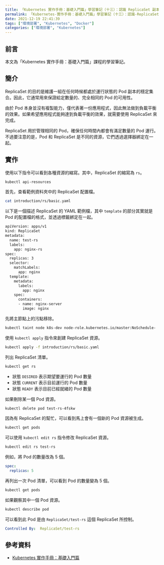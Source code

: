 ```yaml
---
title: 「Kubernetes 實作手冊：基礎入門篇」學習筆記（十三）：認識 ReplicaSet 副本集
permalink: 「Kubernetes-實作手冊：基礎入門篇」學習筆記（十三）：認識-ReplicaSet-副本集
date: 2021-12-19 22:41:39
tags: ["環境部署", "Kubernetes", "Docker"]
categories: ["環境部署", "Kubernetes"]
---
```


## 前言

本文為「Kubernetes 實作手冊：基礎入門篇」課程的學習筆記。

## 簡介

ReplicaSet 的目的是維護一組在任何時候都處於運行狀態的 Pod 副本的穩定集合。因此，它通常用來保證給定數量的、完全相同的 Pod 的可用性。

由於 Pod 本身並沒有複製能力，僅代表著一份應用程式，因此無法做到負載平衡的效果。如果希望應用程式能夠達到負載平衡的效果，就需要使用 ReplicaSet 來完成。

ReplicaSet 用於管理相同的 Pod，確保任何時間內都會有滿足數量的 Pod 運行。不過要注意的是，Pod 和 ReplicaSet 是不同的資源，它們透過選擇器綁定在一起。

## 實作

使用以下指令可以看到各種資源的縮寫。其中，ReplicaSet 的縮寫為 `rs`。

```BASH
kubectl api-resources
```

首先，查看範例資料夾中的 ReplicaSet 配置檔。

```BASH
cat introduction/rs/basic.yaml
```

以下是一個描述 ReplicaSet 的 YAML 範例檔，其中 `template` 的部分其實就是 Pod 的配置檔的格式，並透過標籤綁定在一起。

```BASH
apiVersion: apps/v1
kind: ReplicaSet
metadata:
  name: test-rs
  labels:
    app: nginx-rs
spec:
  replicas: 3
  selector:
    matchLabels:
      app: nginx
  template:
    metadata:
      labels:
        app: nginx
    spec:
      containers:
      - name: nginx-server
        image: nginx
```

先將主節點上的污點移除。

```BASH
kubectl taint node k8s-dev node-role.kubernetes.io/master:NoSchedule-
```

使用 `kubectl apply` 指令來創建 ReplicaSet 資源。

```BASH
kubectl apply -f introduction/rs/basic.yaml
```

列出 ReplicaSet 清單。

```BASH
kubectl get rs
```

- 狀態 `DESIRED` 表示期望要運行的 Pod 數量
- 狀態 `CURRENT` 表示目前運行的 Pod 數量
- 狀態 `READY` 表示目前已經就緒的 Pod 數量

如果刪除某一個 Pod 資源。

```BASH
kubectl delete pod test-rs-4fskw
```

因為有 ReplicaSet 的幫忙，可以看到馬上會有一個新的 Pod 資源被生成。

```BASH
kubectl get pods
```

可以使用 `kubectl edit rs` 指令修改 ReplicaSet 資源。

```BASH
kubectl edit rs test-rs
```

例如，將 Pod 的數量改為 5 個。

```YAML
spec:
  replicas: 5
```

再列出一次 Pod 清單，可以看到 Pod 的數量變為 5 個。

```BASH
kubectl get pods
```

如果觀察其中一個 Pod 資源。

```BASH
kubectl describe pod
```

可以看到此 Pod 是由 `ReplicaSet/test-rs` 這個 ReplicaSet 所控制。

```YAML
Controlled By:  ReplicaSet/test-rs
```

## 參考資料

- [Kubernetes 實作手冊：基礎入門篇](https://hiskio.com/courses/349/about)
